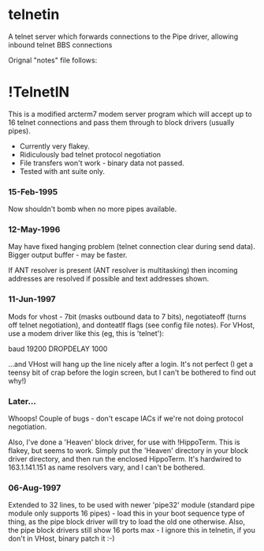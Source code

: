 # telnetin
A telnet server which forwards connections to the Pipe driver, allowing inbound telnet BBS connections

Orignal "notes" file follows:

# !TelnetIN

This is a modified arcterm7 modem server program which will accept up
to 16 telnet connections and pass them through to block drivers (usually
pipes).

* Currently very flakey.
* Ridiculously bad telnet protocol negotiation
* File transfers won't work - binary data not passed.
* Tested with ant suite only.

### 15-Feb-1995
Now shouldn't bomb when no more pipes available.

### 12-May-1996
May have fixed hanging problem (telnet connection clear during send data). Bigger output buffer - may be faster.

If ANT resolver is present (ANT resolver is multitasking) then incoming addresses are resolved if possible and text addresses shown.
             
### 11-Jun-1997
Mods for vhost - 7bit (masks outbound data to 7 bits), negotiateoff (turns off telnet negotiation), and donteatlf flags (see config file notes). For VHost, use a modem driver like this (eg, this is 'telnet'):
             
baud 19200
DROPDELAY 1000
             
...and VHost will hang up the line nicely after a login. It's not perfect (I get a teensy bit of crap before the login screen, but I can't be bothered to find out why!)
             
### Later...
Whoops! Couple of bugs - don't escape IACs if we're not doing protocol negotiation.
             
Also, I've done a 'Heaven' block driver, for use with !HippoTerm. This is flakey, but seems to work. Simply put the 'Heaven' directory in your block driver directory, and then run the enclosed HippoTerm. It's hardwired to 163.1.141.151 as name resolvers vary, and I can't be bothered.

### 06-Aug-1997
Extended to 32 lines, to be used with newer 'pipe32' module (standard pipe module only supports 16 pipes) - load this in your boot sequence type of thing, as the pipe block driver will try to load the old one otherwise. Also, the pipe block drivers still show 16 ports max - I ignore this in telnetin, if you don't in VHost, binary patch it :-)
